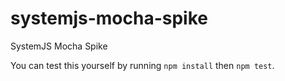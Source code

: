 # systemjs-mocha-spike
SystemJS Mocha Spike

You can test this yourself by running `npm install` then `npm test`.
